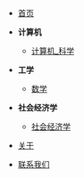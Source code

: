* [首页](./README.md)
* **计算机** 
  * [计算机_科学](./docs/computerSciences/ "计算机科学")   

* **工学**  
  * [数学](./node/math/ "数学")  

* **社会经济学**
  * [社会经济学](./docs/socioeconomics/ "社会经济学")

* [关于](./about.md)
* [联系我们](./contact.md)